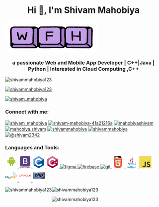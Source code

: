 
<h1 align="center">Hi 👋, I'm Shivam Mahobiya</h1>
<img align="center" src="https://github.com/shivamMahobiya123/shivamMahobiya123/blob/main/wfm.gif" height="100px" width="300px" alt="shivammahobiya123" /></a> </p>

<h3 align="center">a passionate Web and Mobile App Developer | C++|Java | Python | Interested in Cloud Computing ,C++
</h3>

<p align="left"> <img src="https://komarev.com/ghpvc/?username=shivammahobiya123&label=Profile%20views&color=0e75b6&style=flat" alt="shivammahobiya123" /> </p>

<p align="left"> <a href="https://github.com/ryo-ma/github-profile-trophy"><img src="https://github-profile-trophy.vercel.app/?username=shivammahobiya123" alt="shivammahobiya123" /></a> </p>

<p align="left"> <a href="https://twitter.com/shivam_mahobiya" target="blank"><img src="https://img.shields.io/twitter/follow/shivam_mahobiya?logo=twitter&style=for-the-badge" alt="shivam_mahobiya" /></a> </p>

<h3 align="left">Connect with me:</h3>
<p align="left">
<a href="https://twitter.com/shivam_mahobiya" target="blank"><img align="center" src="https://raw.githubusercontent.com/rahuldkjain/github-profile-readme-generator/master/src/images/icons/Social/twitter.svg" alt="shivam_mahobiya" height="30" width="40" /></a>
<a href="https://linkedin.com/in/shivam-mahobiya-41a21216a" target="blank"><img align="center" src="https://raw.githubusercontent.com/rahuldkjain/github-profile-readme-generator/master/src/images/icons/Social/linked-in-alt.svg" alt="shivam-mahobiya-41a21216a" height="30" width="40" /></a>
<a href="https://fb.com/mahobiyashivam" target="blank"><img align="center" src="https://raw.githubusercontent.com/rahuldkjain/github-profile-readme-generator/master/src/images/icons/Social/facebook.svg" alt="mahobiyashivam" height="30" width="40" /></a>
<a href="https://instagram.com/mahobiya.shivam" target="blank"><img align="center" src="https://raw.githubusercontent.com/rahuldkjain/github-profile-readme-generator/master/src/images/icons/Social/instagram.svg" alt="mahobiya.shivam" height="30" width="40" /></a>
<a href="https://www.hackerrank.com/shivammahobiya" target="blank"><img align="center" src="https://raw.githubusercontent.com/rahuldkjain/github-profile-readme-generator/master/src/images/icons/Social/hackerrank.svg" alt="shivammahobiya" height="30" width="40" /></a>
<a href="https://www.leetcode.com/shivammahobiya" target="blank"><img align="center" src="https://raw.githubusercontent.com/rahuldkjain/github-profile-readme-generator/master/src/images/icons/Social/leet-code.svg" alt="shivammahobiya" height="30" width="40" /></a>
<a href="https://www.hackerearth.com/@shivam2342" target="blank"><img align="center" src="https://raw.githubusercontent.com/rahuldkjain/github-profile-readme-generator/master/src/images/icons/Social/hackerearth.svg" alt="@shivam2342" height="30" width="40" /></a>
</p>

<h3 align="left">Languages and Tools:</h3>
<p align="left"> <a href="https://developer.android.com" target="_blank"> <img src="https://raw.githubusercontent.com/devicons/devicon/master/icons/android/android-original-wordmark.svg" alt="android" width="40" height="40"/> </a> <a href="https://getbootstrap.com" target="_blank"> <img src="https://raw.githubusercontent.com/devicons/devicon/master/icons/bootstrap/bootstrap-plain-wordmark.svg" alt="bootstrap" width="40" height="40"/> </a> <a href="https://www.cprogramming.com/" target="_blank"> <img src="https://raw.githubusercontent.com/devicons/devicon/master/icons/c/c-original.svg" alt="c" width="40" height="40"/> </a> <a href="https://www.w3schools.com/cpp/" target="_blank"> <img src="https://raw.githubusercontent.com/devicons/devicon/master/icons/cplusplus/cplusplus-original.svg" alt="cplusplus" width="40" height="40"/> </a> <a href="https://www.figma.com/" target="_blank"> <img src="https://www.vectorlogo.zone/logos/figma/figma-icon.svg" alt="figma" width="40" height="40"/> </a> <a href="https://firebase.google.com/" target="_blank"> <img src="https://www.vectorlogo.zone/logos/firebase/firebase-icon.svg" alt="firebase" width="40" height="40"/> </a> <a href="https://git-scm.com/" target="_blank"> <img src="https://www.vectorlogo.zone/logos/git-scm/git-scm-icon.svg" alt="git" width="40" height="40"/> </a> <a href="https://www.w3.org/html/" target="_blank"> <img src="https://raw.githubusercontent.com/devicons/devicon/master/icons/html5/html5-original-wordmark.svg" alt="html5" width="40" height="40"/> </a> <a href="https://www.java.com" target="_blank"> <img src="https://raw.githubusercontent.com/devicons/devicon/master/icons/java/java-original.svg" alt="java" width="40" height="40"/> </a> <a href="https://developer.mozilla.org/en-US/docs/Web/JavaScript" target="_blank"> <img src="https://raw.githubusercontent.com/devicons/devicon/master/icons/javascript/javascript-original.svg" alt="javascript" width="40" height="40"/> </a> <a href="https://www.mysql.com/" target="_blank"> <img src="https://raw.githubusercontent.com/devicons/devicon/master/icons/mysql/mysql-original-wordmark.svg" alt="mysql" width="40" height="40"/> </a> <a href="https://www.oracle.com/" target="_blank"> <img src="https://raw.githubusercontent.com/devicons/devicon/master/icons/oracle/oracle-original.svg" alt="oracle" width="40" height="40"/> </a> <a href="https://www.php.net" target="_blank"> <img src="https://raw.githubusercontent.com/devicons/devicon/master/icons/php/php-original.svg" alt="php" width="40" height="40"/> </a> </p>

<p><img height="200px" align="left" src="https://github-readme-stats.vercel.app/api/top-langs?username=shivammahobiya123&show_icons=true&locale=en&layout=compact" alt="shivammahobiya123" /></p>
<p><img  height="200px"  src="https://github-readme-streak-stats.herokuapp.com/?user=shivammahobiya123&" alt="shivammahobiya123" /></p>
<p><img  height="200px" src="https://github-readme-stats.vercel.app/api?username=shivammahobiya123&show_icons=true&locale=en" alt="shivammahobiya123" /></p>


